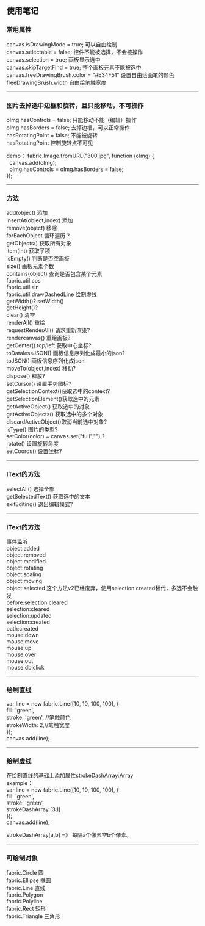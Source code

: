 ## 使用笔记 ##

### 常用属性 ###
canvas.isDrawingMode = true; 可以自由绘制<br>
canvas.selectable = false; 控件不能被选择，不会被操作<br>
canvas.selection = true; 画板显示选中<br>
canvas.skipTargetFind = true; 整个画板元素不能被选中<br>
canvas.freeDrawingBrush.color = "#E34F51" 设置自由绘画笔的颜色<br>
freeDrawingBrush.width  自由绘笔触宽度<br>

----------

### 图片去掉选中边框和旋转，且只能移动，不可操作 ###
oImg.hasControls = false; 只能移动不能（编辑）操作<br>
oImg.hasBorders = false; 去掉边框，可以正常操作<br>
hasRotatingPoint = false; 不能被旋转<br>
hasRotatingPoint 控制旋转点不可见<br>

demo：
fabric.Image.fromURL("300.jpg", function (oImg) {<br>
&nbsp;&nbsp;canvas.add(oImg);<br>
&nbsp;&nbsp;oImg.hasControls = oImg.hasBorders = false;<br>
});

----------

### 方法 ###
add(object) 添加<br>
insertAt(object,index) 添加<br>
remove(object) 移除<br>
forEachObject 循环遍历 ?<br>
getObjects() 获取所有对象<br>
item(int) 获取子项<br>
isEmpty() 判断是否空画板<br>
size() 画板元素个数<br>
contains(object) 查询是否包含某个元素<br>
fabric.util.cos<br>
fabric.util.sin<br>
fabric.util.drawDashedLine  绘制虚线<br>
getWidth()? setWidth()<br>
getHeight()?<br>
clear() 清空<br>
renderAll() 重绘<br>
requestRenderAll() 请求重新渲染?<br>
rendercanvas() 重绘画板?<br>
getCenter().top/left 获取中心坐标?<br>
toDatalessJSON() 画板信息序列化成最小的json?<br>
toJSON() 画板信息序列化成json<br>
moveTo(object,index) 移动?<br>
dispose() 释放?<br>
setCursor() 设置手势图标?<br>
getSelectionContext()获取选中的context?<br>
getSelectionElement()获取选中的元素<br>
getActiveObject() 获取选中的对象<br>
getActiveObjects() 获取选中的多个对象<br>
discardActiveObject()取消当前选中对象? <br>
isType() 图片的类型?<br>
setColor(color) = canvas.set("full","");?<br>
rotate() 设置旋转角度<br>
setCoords() 设置坐标?<br>

----------


### IText的方法 ###
selectAll() 选择全部<br>
getSelectedText() 获取选中的文本<br>
exitEditing() 退出编辑模式?<br>

----------


### IText的方法 ###
事件监听<br>
object:added<br>
object:removed<br>
object:modified<br>
object:rotating<br>
object:scaling<br>
object:moving<br>
object:selected 这个方法v2已经废弃，使用selection:created替代，多选不会触发<br>
before:selection:cleared<br>
selection:cleared<br>
selection:updated<br>
selection:created<br>
path:created<br>
mouse:down<br>
mouse:move<br>
mouse:up<br>
mouse:over<br>
mouse:out<br>
mouse:dblclick<br>

----------

### 绘制直线 ###
var line = new fabric.Line([10, 10, 100, 100], {<br>
  fill: 'green',<br>
  stroke: 'green',	//笔触颜色<br>
  strokeWidth: 2,//笔触宽度<br>
});<br>
canvas.add(line);<br>

----------

### 绘制虚线 ###
在绘制直线的基础上添加属性strokeDashArray:Array<br>
example：<br>
var line = new fabric.Line([10, 10, 100, 100], {<br>
  fill: 'green',<br>
  stroke: 'green',<br>
  strokeDashArray:[3,1] <br>
});<br>
canvas.add(line);<br>

strokeDashArray[a,b] =》 每隔a个像素空b个像素。<br>



----------

### 可绘制对象 ###
fabric.Circle	圆<br>
fabric.Ellipse	椭圆<br>
fabric.Line 直线<br>
fabric.Polygon<br>
fabric.Polyline<br>
fabric.Rect 矩形<br>
fabric.Triangle 三角形<br>


